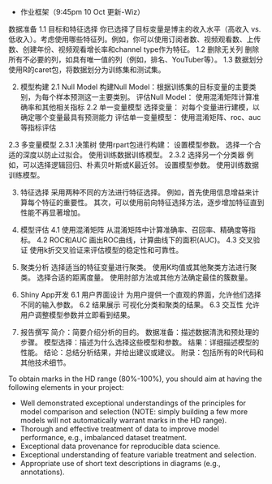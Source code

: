 - 作业框架（9:45pm 10 Oct 更新-Wiz）
  
数据准备
1.1 目标和特征选择
    你已选择了目标变量是博主的收入水平（高收入 vs. 低收入）。考虑使用哪些特征列。例如，你可以使用订阅者数、视频观看数、上传数、创建年份、视频观看增长率和channel type作为特征。
1.2 删除无关列
    删除所有不必要的列，如具有唯一值的列（例如，排名、YouTuber等）。
1.3 数据划分
    使用R的caret包，将数据划分为训练集和测试集。

2. 模型构建
2.1 Null Model
   构建Null Model：根据训练集的目标变量的主要类别，为每个样本预测这一主要类别。
   评估Null Model： 使用混淆矩阵计算准确率和其他相关指标
2.2 单一变量模型
   选择变量： 对每个变量进行建模，以确定哪个变量最具有预测能力
   评估单一变量模型： 使用混淆矩阵、roc、auc等指标评估

2.3 多变量模型
2.3.1 决策树
    使用rpart包进行构建：
        设置模型参数。
        选择一个合适的深度以防止过拟合。
        使用训练数据训练模型。
2.3.2 选择另一个分类器
    例如，可以选择逻辑回归、朴素贝叶斯或K最近邻。
        设置模型参数。
        使用训练数据训练模型。

3. 特征选择
    采用两种不同的方法进行特征选择。
        例如，首先使用信息增益来计算每个特征的重要性。
        其次，可以使用前向特征选择方法，逐步增加特征直到性能不再显著增加。

4. 模型评估
4.1 使用混淆矩阵
    从混淆矩阵中计算准确率、召回率、精确度等指标。
4.2 ROC和AUC
    画出ROC曲线，计算曲线下的面积(AUC)。
4.3 交叉验证
    使用k折交叉验证来评估模型的稳定性和可靠性。
   
5. 聚类分析
    选择适当的特征变量进行聚类。
    使用K均值或其他聚类方法进行聚类。
    选择合适的距离度量。
    使用肘部方法或其他方法确定最佳的簇数量。

6. Shiny App开发
6.1 用户界面设计
    为用户提供一个直观的界面，允许他们选择不同的输入参数。
6.2 结果展示
    可视化分类和聚类的结果。
6.3 交互性
    允许用户调整模型参数并立即看到结果。

7. 报告撰写
    简介：简要介绍分析的目的。
    数据准备：描述数据清洗和预处理的步骤。
    模型选择：描述为什么选择这些模型和参数。
    结果：详细描述模型的性能。
    结论：总结分析结果，并给出建议或建议。
    附录：包括所有的R代码和其他技术细节。


To obtain marks in the HD range (80%-100%), you should aim at having the following elements in your project:

- Well demonstrated exceptional understandings of the principles for model comparison and selection (NOTE: simply building a few more models will not automatically warrant marks in the HD range).
- Thorough and effective treatment of data to improve model performance, e.g., imbalanced dataset treatment.
- Exceptional data provenance for reproducible data science.
- Exceptional understanding of feature variable treatment and selection.
- Appropriate use of short text descriptions in diagrams (e.g., annotations).
